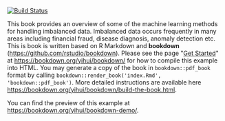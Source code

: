 [![Build Status](https://travis-ci.com/rstudio/bookdown-demo.svg?branch=master)](https://travis-ci.com/rstudio/bookdown-demo)


This book provides an overview of some of the machine learning methods for handling imbalanced data. Imbalanced data occurs frequently in many areas including financial fraud, disease diagnosis, anomaly detection etc.
This is book is written based on R Markdown and **bookdown** (https://github.com/rstudio/bookdown). Please see the page "[Get Started](https://bookdown.org/yihui/bookdown/get-started.html)" at https://bookdown.org/yihui/bookdown/ for how to compile this example into HTML. You may generate a copy of the book in `bookdown::pdf_book` format by calling `bookdown::render_book('index.Rmd', 'bookdown::pdf_book')`. More detailed instructions are available here https://bookdown.org/yihui/bookdown/build-the-book.html.

You can find the preview of this example at https://bookdown.org/yihui/bookdown-demo/.
